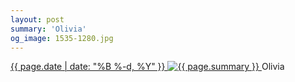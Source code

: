```yaml
---
layout: post
summary: 'Olivia'
og_image: 1535-1280.jpg
---
```


<p>
 <time>
  <a href="/1535">
   {{ page.date | date: "%B %-d, %Y" }}
  </a>
 </time>
 <a href="/1535">
  <img alt="{{ page.summary }}" sizes="(min-width: 700px) 50vw, calc(100vw - 2rem)" src="{{ site.assets_url }}/1535-640.jpg" srcset="{{ site.assets_url }}/1535-320.jpg 320w, {{ site.assets_url }}/1535-640.jpg 640w, {{ site.assets_url }}/1535-960.jpg 960w, {{ site.assets_url }}/1535-1280.jpg 1280w"/>
 </a>
 <span>
  Olivia
 </span>
</p>
